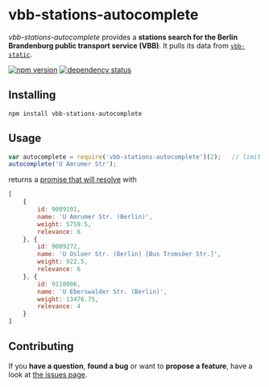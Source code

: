 # vbb-stations-autocomplete

*vbb-stations-autocomplete* provides a **stations search for the Berlin Brandenburg public transport service (VBB)**. It pulls its data from [`vbb-static`](https://github.com/derhuerst/vbb-static).

[![npm version](https://img.shields.io/npm/v/vbb-stations-autocomplete.svg)](https://www.npmjs.com/package/vbb-stations-autocomplete)
[![dependency status](https://img.shields.io/david/derhuerst/vbb-stations-autocomplete.svg)](https://david-dm.org/derhuerst/vbb-stations-autocomplete)



## Installing

```shell
npm install vbb-stations-autocomplete
```



## Usage

```javascript
var autocomplete = require('vbb-stations-autocomplete')(2);   // limit by 2
autocomplete('U Amrumer Str');
```

returns a [promise that will resolve](http://documentup.com/kriskowal/q/#tutorial) with

```javascript
[
	{
		id: 9009101,
		name: 'U Amrumer Str. (Berlin)',
		weight: 5759.5,
		relevance: 6
	}, {
		id: 9009272,
		name: 'U Osloer Str. (Berlin) [Bus Tromsöer Str.]',
		weight: 922.5,
		relevance: 6
	}, {
		id: 9110006,
		name: 'U Eberswalder Str. (Berlin)',
		weight: 13476.75,
		relevance: 4
	}
]
```



## Contributing

If you **have a question**, **found a bug** or want to **propose a feature**, have a look at [the issues page](https://github.com/derhuerst/vbb-stations-autocomplete/issues).
